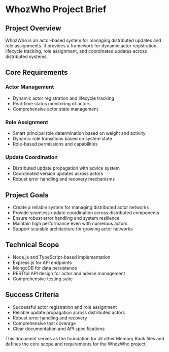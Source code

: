 # WhozWho Project Brief

## Project Overview
WhozWho is an actor-based system for managing distributed updates and role assignments. It provides a framework for dynamic actor registration, lifecycle tracking, role assignment, and coordinated updates across distributed systems.

## Core Requirements

### Actor Management
- Dynamic actor registration and lifecycle tracking
- Real-time status monitoring of actors
- Comprehensive actor state management

### Role Assignment
- Smart principal role determination based on weight and activity
- Dynamic role transitions based on system state
- Role-based permissions and capabilities

### Update Coordination
- Distributed update propagation with advice system
- Coordinated version updates across actors
- Robust error handling and recovery mechanisms

## Project Goals
- Create a reliable system for managing distributed actor networks
- Provide seamless update coordination across distributed components
- Ensure robust error handling and system resilience
- Maintain high performance even with numerous actors
- Support scalable architecture for growing actor networks

## Technical Scope
- Node.js and TypeScript-based implementation
- Express.js for API endpoints
- MongoDB for data persistence
- RESTful API design for actor and advice management
- Comprehensive testing suite

## Success Criteria
- Successful actor registration and role assignment
- Reliable update propagation across distributed actors
- Robust error handling and recovery
- Comprehensive test coverage
- Clear documentation and API specifications

This document serves as the foundation for all other Memory Bank files and defines the core scope and requirements for the WhozWho project.
